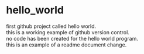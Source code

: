 # hello_world  
first github project called hello world.  
this is a working example of github version control.  
no code has been created for the hello world program.  
this is an example of a readme document change.  
